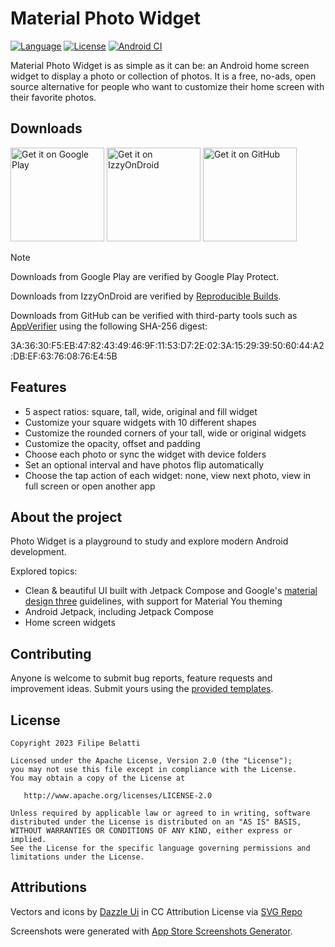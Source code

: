 Material Photo Widget
=====

[![Language](https://img.shields.io/badge/language-kotlin-brightgreen.svg)](https://www.github.com/fibelatti/photo-widget)
[![License](https://img.shields.io/badge/License-Apache%202.0-blue.svg)](https://opensource.org/licenses/Apache-2.0)
[![Android CI](https://github.com/fibelatti/photo-widget/actions/workflows/android-ci.yml/badge.svg?branch=main)](https://github.com/fibelatti/photo-widget/actions?query=workflow%3A%22Android+CI%22)

Material Photo Widget is as simple as it can be: an Android home screen widget to display a photo or
collection of photos. It is a free, no-ads, open source alternative for people who want to customize
their home screen with their favorite photos.

Downloads
--------

<a href='https://play.google.com/store/apps/details?id=com.fibelatti.photowidget'><img alt='Get it on Google Play' src='https://play.google.com/intl/en_us/badges/images/generic/en_badge_web_generic.png' width='150' /></a>
<a href='https://apt.izzysoft.de/fdroid/index/apk/com.fibelatti.photowidget'><img alt='Get it on IzzyOnDroid' src='https://gitlab.com/IzzyOnDroid/repo/-/raw/master/assets/IzzyOnDroid.png' width='150' /></a>
<a href="https://github.com/fibelatti/photo-widget/releases/latest"><img alt="Get it on GitHub" src="https://github.com/machiav3lli/oandbackupx/blob/034b226cea5c1b30eb4f6a6f313e4dadcbb0ece4/badge_github.png" width="150"></a>

>[!Note]
>
> Downloads from Google Play are verified by Google Play Protect.
>
> Downloads from IzzyOnDroid are verified by [Reproducible Builds](https://android.izzysoft.de/articles/named/iod-rbs-mirrors-clients?lang=en).
>
> Downloads from GitHub can be verified with third-party tools such as [AppVerifier](https://github.com/soupslurpr/AppVerifier) using the following SHA-256 digest:
>
> 3A:36:30:F5:EB:47:82:43:49:46:9F:11:53:D7:2E:02:3A:15:29:39:50:60:44:A2:DB:EF:63:76:08:76:E4:5B

Features
--------

* 5 aspect ratios: square, tall, wide, original and fill widget
* Customize your square widgets with 10 different shapes
* Customize the rounded corners of your tall, wide or original widgets
* Customize the opacity, offset and padding
* Choose each photo or sync the widget with device folders
* Set an optional interval and have photos flip automatically
* Choose the tap action of each widget: none, view next photo, view in full
  screen or open another app

About the project
--------

Photo Widget is a playground to study and explore modern Android development.

Explored topics:
- Clean & beautiful UI built with Jetpack Compose and Google's [material design three](https://m3.material.io/) guidelines, with support for Material You theming
- Android Jetpack, including Jetpack Compose
- Home screen widgets

Contributing
--------

Anyone is welcome to submit bug reports, feature requests and improvement ideas. Submit yours using the [provided templates](https://github.com/fibelatti/photo-widget/issues/new/choose).

License
--------

    Copyright 2023 Filipe Belatti

    Licensed under the Apache License, Version 2.0 (the "License");
    you may not use this file except in compliance with the License.
    You may obtain a copy of the License at

       http://www.apache.org/licenses/LICENSE-2.0

    Unless required by applicable law or agreed to in writing, software
    distributed under the License is distributed on an "AS IS" BASIS,
    WITHOUT WARRANTIES OR CONDITIONS OF ANY KIND, either express or implied.
    See the License for the specific language governing permissions and
    limitations under the License.

Attributions
--------
Vectors and icons by <a href="https://dazzleui.gumroad.com/l/dazzleiconsfree?ref=svgrepo.com" target="_blank">Dazzle Ui</a> in CC Attribution License via <a href="https://www.svgrepo.com/" target="_blank">SVG Repo</a>

Screenshots were generated with <a href="https://screenshots.pro" target="_blank">App Store Screenshots Generator</a>.
